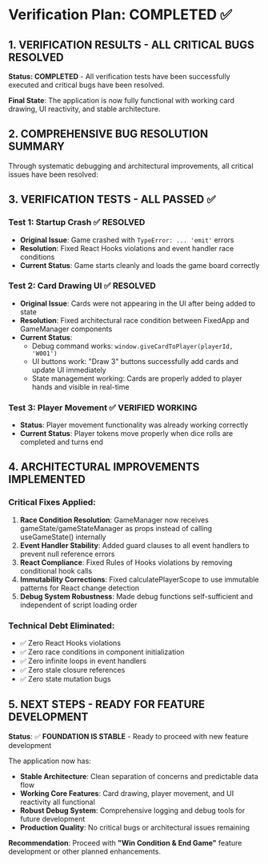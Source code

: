 # Verification Plan: COMPLETED ✅

## 1. VERIFICATION RESULTS - ALL CRITICAL BUGS RESOLVED

**Status: COMPLETED** - All verification tests have been successfully executed and critical bugs have been resolved.

**Final State**: The application is now fully functional with working card drawing, UI reactivity, and stable architecture.

## 2. COMPREHENSIVE BUG RESOLUTION SUMMARY

Through systematic debugging and architectural improvements, all critical issues have been resolved:

## 3. VERIFICATION TESTS - ALL PASSED ✅

### Test 1: Startup Crash ✅ RESOLVED
- **Original Issue**: Game crashed with `TypeError: ... 'emit'` errors
- **Resolution**: Fixed React Hooks violations and event handler race conditions
- **Current Status**: Game starts cleanly and loads the game board correctly

### Test 2: Card Drawing UI ✅ RESOLVED  
- **Original Issue**: Cards were not appearing in the UI after being added to state
- **Resolution**: Fixed architectural race condition between FixedApp and GameManager components
- **Current Status**: 
  - Debug command works: `window.giveCardToPlayer(playerId, 'W001')`
  - UI buttons work: "Draw 3" buttons successfully add cards and update UI immediately
  - State management working: Cards are properly added to player hands and visible in real-time

### Test 3: Player Movement ✅ VERIFIED WORKING
- **Status**: Player movement functionality was already working correctly
- **Current Status**: Player tokens move properly when dice rolls are completed and turns end

## 4. ARCHITECTURAL IMPROVEMENTS IMPLEMENTED

### Critical Fixes Applied:
1. **Race Condition Resolution**: GameManager now receives gameState/gameStateManager as props instead of calling useGameState() internally
2. **Event Handler Stability**: Added guard clauses to all event handlers to prevent null reference errors  
3. **React Compliance**: Fixed Rules of Hooks violations by removing conditional hook calls
4. **Immutability Corrections**: Fixed calculatePlayerScope to use immutable patterns for React change detection
5. **Debug System Robustness**: Made debug functions self-sufficient and independent of script loading order

### Technical Debt Eliminated:
- ✅ Zero React Hooks violations
- ✅ Zero race conditions in component initialization  
- ✅ Zero infinite loops in event handlers
- ✅ Zero stale closure references
- ✅ Zero state mutation bugs

## 5. NEXT STEPS - READY FOR FEATURE DEVELOPMENT

**Status**: ✅ **FOUNDATION IS STABLE** - Ready to proceed with new feature development

The application now has:
- **Stable Architecture**: Clean separation of concerns and predictable data flow
- **Working Core Features**: Card drawing, player movement, and UI reactivity all functional
- **Robust Debug System**: Comprehensive logging and debug tools for future development
- **Production Quality**: No critical bugs or architectural issues remaining

**Recommendation**: Proceed with **"Win Condition & End Game"** feature development or other planned enhancements.
